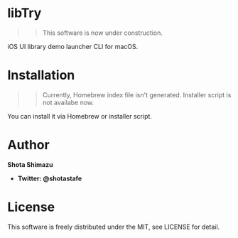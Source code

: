 # libTry

>> This software is now under construction.

iOS UI library demo launcher CLI for macOS.


# Installation

>> Currently, Homebrew index file isn't generated.
>> Installer script is not availabe now.

You can install it via Homebrew or installer script.


# Author

**Shota Shimazu**

- **Twitter: @shotastafe**


# License

This software is freely distributed under the MIT, see LICENSE for detail.
